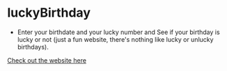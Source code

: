# luckyBirthday

* Enter your birthdate and your lucky number and See if your birthday is lucky or not (just a fun website, there's nothing like lucky or unlucky birthdays).

[Check out the website here](https://2rusf.csb.app/)
